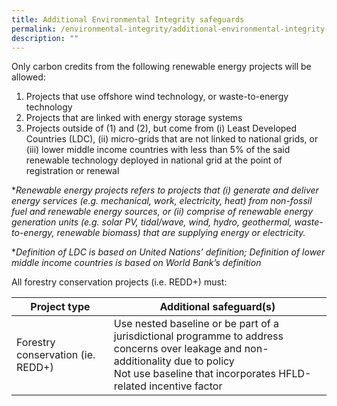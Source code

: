 ```yaml
---
title: Additional Environmental Integrity safeguards
permalink: /environmental-integrity/additional-environmental-integrity-safeguards/
description: ""
---
```

Only carbon credits from the following renewable energy projects will be allowed:

1. Projects that use offshore wind technology, or waste-to-energy technology
2. Projects that are linked with energy storage systems
3. Projects outside of (1) and (2), but come from (i) Least Developed Countries (LDC),
(ii) micro-grids that are not linked to national grids, or (iii) lower middle income
countries with less than 5% of the said renewable technology deployed in national
grid at the point of registration&nbsp;or renewal

**Renewable energy projects refers to projects that (i) generate and deliver energy services
(e.g. mechanical, work, electricity, heat) from non-fossil fuel and renewable energy sources,
or (ii) comprise of renewable energy generation units (e.g. solar PV, tidal/wave, wind, hydro,
geothermal, waste-to-energy, renewable biomass) that are supplying energy or electricity.*

**Definition of LDC is based on United Nations’ definition; Definition of lower middle
income countries is based on World Bank’s definition*


All forestry conservation projects (i.e. REDD+) must:




| Project type | Additional safeguard(s) |
| -------- | -------- |
| Forestry conservation (ie. REDD+) | Use nested baseline or be part of a jurisdictional programme to address concerns over leakage and non-additionality due to policy <br>  Not use baseline that incorporates HFLD-related incentive factor|


